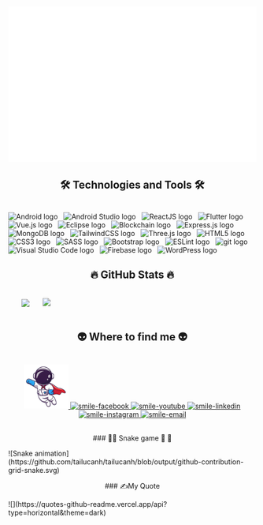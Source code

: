 <!-- Trungquandev -->
<a href="#" target="_blank">
  <img src="svg/smile.svg" width="1200" alt="smile-official" />
</a>

<h2 align="center"> 🛠 Technologies and Tools 🛠</h2>
<br>
<!-- https://simpleicons.org/ -->
<span><img src="https://img.shields.io/badge/Android-282C34?logo=android&logoColor=3DDC84" alt="Android logo" title="Android" height="25" /></span>
&nbsp;
<span><img src="https://img.shields.io/badge/Android Studio-282C34?logo=AndroidStudio&logoColor=3DDC84" alt="Android Studio logo" title="Android Studio" height="25" /></span>
&nbsp;
<span><img src="https://img.shields.io/badge/ReactJS-282C34?logo=react&logoColor=61DAFB" alt="ReactJS logo" title="ReactJS" height="25" /></span>
&nbsp;
<span><img src="https://img.shields.io/badge/Flutter-282C34?logo=flutter&logoColor=22ADF6" alt="Flutter logo" title="Flutter" height="25" /></span>
&nbsp;
<span><img src="https://img.shields.io/badge/Vue.js-282C34?logo=vue.js&logoColor=4FC08D" alt="Vue.js logo" title="Vue.js" height="25" /></span>
&nbsp;
<span><img src="https://img.shields.io/badge/Eclipse IDE-282C34?logo=Eclipse IDE&logoColor=A213FF" alt="Eclipse logo" title="Nuxt.js" height="25" /></span>
&nbsp;
<span><img src="https://img.shields.io/badge/Blockchain-282C34?logo=blockchain.com&logoColor=F40D12" alt="Blockchain logo" title="Node.js" height="25" /></span>
&nbsp;
<span><img src="https://img.shields.io/badge/Express-282C34?logo=express&logoColor=FFFFFF" alt="Express.js logo" title="Express.js" height="25" /></span>
&nbsp;
<span><img src="https://img.shields.io/badge/MongoDB-282C34?logo=mongodb&logoColor=47A248" alt="MongoDB logo" title="MongoDB" height="25" /></span>
&nbsp;
<span><img src="https://img.shields.io/badge/Tailwind%20CSS-282C34?logo=tailwind-css&logoColor=38B2AC" alt="TailwindCSS logo" title="TailwindCSS" height="25" /></span>
&nbsp;
<span><img src="https://img.shields.io/badge/Three.js-282C34?logo=three.js&logoColor=FFFFFF" alt="Three.js logo" title="Three.js" height="25" /></span>
&nbsp;
<span><img src="https://img.shields.io/badge/HTML5-282C34?logo=html5&logoColor=E34F26" alt="HTML5 logo" title="HTML5" height="25" /></span>
&nbsp;
<span><img src="https://img.shields.io/badge/CSS3-282C34?logo=css3&logoColor=1572B6" alt="CSS3 logo" title="CSS3" height="25" /></span>
&nbsp;
<span><img src="https://img.shields.io/badge/Sass-282C34?logo=sass&logoColor=CC6699" alt="SASS logo" title="SASS" height="25" /></span>
&nbsp;
<span><img src="https://img.shields.io/badge/Bootstrap-282C34?logo=bootstrap&logoColor=7952B3" alt="Bootstrap logo" title="Bootstrap" height="25" /></span>
&nbsp;
<span><img src="https://img.shields.io/badge/ESLint-282C34?logo=eslint&logoColor=4B32C3" alt="ESLint logo" title="ESLint" height="25" /></span>
&nbsp;
<span><img src="https://img.shields.io/badge/git-282C34?logo=git&logoColor=F05032" alt="git logo" title="git" height="25" /></span>
&nbsp;
<span><img src="https://img.shields.io/badge/VS%20Code-282C34?logo=visual-studio-code&logoColor=007ACC" alt="Visual Studio Code logo" title="Visual Studio Code" height="25" /></span>
&nbsp;
<span><img src="https://img.shields.io/badge/Firebase-282C34?logo=firebase&logoColor=FFCA28" alt="Firebase logo" title="Firebase" height="25" /></span>
&nbsp;
<span><img src="https://img.shields.io/badge/WordPress-282C34?logo=wordPress&logoColor=21759B" alt="WordPress logo" title="WordPress" height="25" /></span>
&nbsp;

<br>

<h2 align="center">🔥 GitHub Stats 🔥</h2>
<!-- https://github.com/anuraghazra/github-readme-stats -->
<br>
<div align=center>
  <a href="#" title="lucanhtai">
    <img width="315" align="center" src="https://github-readme-stats.vercel.app/api/top-langs/?username=tailucanh&hide=c%23,powershell,Mathematica,Ruby,Objective-C,Objective-C%2b%2b,Cuda&title_color=61dafb&text_color=ffffff&icon_color=61dafb&bg_color=20232a&langs_count=8&layout=compact&border_color=61dafb&hide_border=true" />
  </a>
  <a href="#" title="lucanhtai">
    <img align="right" width="434" src="https://github-readme-stats.vercel.app/api?username=tailucanh&show_icons=true&theme=react&border_color=61dafb&hide_border=true" />
  </a>
</div>

<br>

<h2 align="center">👽 Where to find me 👽</h2>
<br>
<!-- https://icons8.com -->
<div align="center">
  <a href="https://www.facebook.com/lucanh.tai" target="blank">
    <img width="90" height="90" src="images/ic_myinfo.png" alt="smile-blog" />
  </a>
  <a href="https://www.facebook.com/lucanh.tai" target="blank">
    <img src="https://img.icons8.com/bubbles/100/000000/facebook-new.png" alt="smile-facebook" />
  </a>
  <a href="https://www.youtube.com/" target="blank">
    <img src="https://img.icons8.com/bubbles/100/000000/youtube-squared.png" alt="smile-youtube" />
  </a>
  <a href="https://www.linkedin.com/in/l%E1%BB%A5c-anh-t%C3%A0i-3265b4222/" target="blank">
    <img src="https://img.icons8.com/bubbles/100/000000/linkedin.png" alt="smile-linkedin" />
  </a>
  <a href="https://www.instagram.com/lucanh18/" target="blank">
    <img src="https://img.icons8.com/bubbles/100/000000/instagram.png" alt="smile-instagram" />
  </a>
  <a href="mailto:lucanhtai1504@gmail.com" target="top">
    <img src="https://img.icons8.com/bubbles/100/000000/apple-mail.png" alt="smile-email" />
  </a>
</div>

<br>


<p align="center">
  ###     🐍🐍 Snake game  🐍 🐍 
</p>
  ![Snake animation](https://github.com/tailucanh/tailucanh/blob/output/github-contribution-grid-snake.svg)

<p align="center">
  ###      ✍️My Quote 
</p>
  ![](https://quotes-github-readme.vercel.app/api?type=horizontal&theme=dark)









